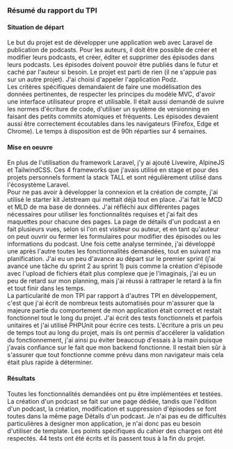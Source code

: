 ### Résumé du rapport du TPI
#### Situation de départ
Le but du projet est de développer une application web avec Laravel de publication de podcasts. Pour les auteurs, il doit être possible de créer et modifier leurs podcasts, et créer, éditer et supprimer des épisodes dans leurs podcasts. Les épisodes doivent pouvoir être publiés dans le futur et caché par l'auteur si besoin. Le projet est parti de rien (il ne s'appuie pas sur un autre projet). J'ai choisi d'appeler l'application Podz.  
Les critères spécifiques demandaient de faire une modélisation des données pertinentes, de respecter les principes du modèle MVC, d'avoir une interface utilisateur propre et utilisable. Il était aussi demandé de suivre les normes d'écriture de code, d'utiliser un système de versionning en faisant des petits commits atomiques et fréquents. Les épisodes devaient aussi être correctement écoutables dans les navigateurs (Firefox, Edge et Chrome). Le temps à disposition est de 90h réparties sur 4 semaines.

#### Mise en oeuvre
En plus de l'utilisation du framework Laravel, j'y ai ajouté Livewire, AlpineJS et TailwindCSS. Ces 4 frameworks que j'avais utilisé en stage et pour des projets personnels forment la stack TALL et sont régulièrement utilisé dans l'écosystème Laravel.  
Pour ne pas avoir à développer la connexion et la création de compte, j'ai utilisé le starter kit Jetstream qui mettait déjà tout en place. J'ai fait le MCD et MLD de ma base de données. J'ai réfléchi aux différentes pages nécessaires pour utiliser les fonctionnalités requises et j'ai fait des maquettes pour chacune des pages. La page de détails d'un podcast a en fait plusieurs vues, selon si l'on est visiteur ou auteur, et en tant qu'auteur on peut ouvrir ou fermer les formulaires pour modifier des épisodes ou les informations du podcast. Une fois cette analyse terminée, j'ai développé une après l'autre toutes les fonctionnalités demandées, tout en suivant ma planification. J'ai eu un peu d'avance au départ sur le premier sprint (j'ai avancé une tâche du sprint 2 au sprint 1) puis comme la création d'épisode avec l'upload de fichiers était plus complexe que je l'imaginais, j'ai eu un peu de retard sur mon planning, mais j'ai réussi à rattraper le retard à la fin et tout finir dans les temps.  
La particularité de mon TPI par rapport à d'autres TPI en développement, c'est que j'ai écrit de nombreux tests automatisés pour m'assurer que la majeure partie du comportement de mon application était correct et restait fonctionnel tout le long du projet. J'ai écrit des tests fonctionnels et parfois unitaires et j'ai utilisé PHPUnit pour écrire ces tests. L'écriture a pris un peu de temps tout au long du projet, mais ils ont permis d'accélerer la validation du fonctionnement, j'ai ainsi pu éviter beaucoup d'essais à la main puisque j'avais confiance sur le fait que mon backend fonctionne. Il restait bien sûr à s'assurer que tout fonctionne comme prévu dans mon navigateur mais cela était plus rapide à déterminer.

#### Résultats
Toutes les fonctionnalités demandées ont pu être implémentées et testées. La création d'un podcast se fait sur une page dédiée, tandis que l'édition d'un podcast, la création, modification et suppression d'épisodes se font toutes dans la même page Détails d'un podcast. Je n'ai pas eu de difficultés particulières à designer mon application, je n'ai donc pas eu besoin d'utiliser de template. Les points spécifiques du cahier des charges ont été respectés. 44 tests ont été écrits et ils passent tous à la fin du projet.